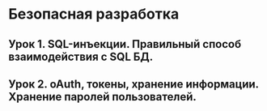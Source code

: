 # Безопасная разработка

## Урок 1. SQL-инъекции. Правильный способ взаимодействия с SQL БД.
## Урок 2. oAuth, токены, хранение информации. Хранение паролей пользователей.